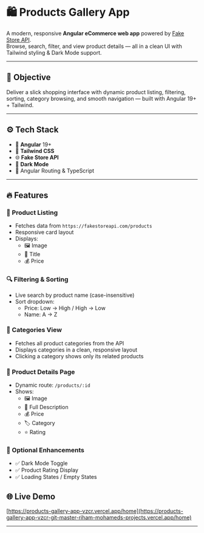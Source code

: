 # 🛍️ Products Gallery App

A modern, responsive **Angular eCommerce web app** powered by [Fake Store API](https://fakestoreapi.com).  
Browse, search, filter, and view product details — all in a clean UI with Tailwind styling & Dark Mode support.

---

## 🎯 Objective

Deliver a slick shopping interface with dynamic product listing, filtering, sorting, category browsing, and smooth navigation — built with Angular 19+ + Tailwind.

---

## ⚙️ Tech Stack

- 🧠 **Angular** 19+
- 🎨 **Tailwind CSS**
- 🌐 **Fake Store API**
- 🌙 **Dark Mode**
- 🚦 Angular Routing & TypeScript

---

## 🔥 Features

### 🛒 Product Listing

- Fetches data from `https://fakestoreapi.com/products`
- Responsive card layout
- Displays:
  - 🖼️ Image
  - 📝 Title
  - 💰 Price

### 🔍 Filtering & Sorting

- Live search by product name (case-insensitive)
- Sort dropdown:
  - Price: Low → High / High → Low
  - Name: A → Z

### 🧾 Categories View

- Fetches all product categories from the API
- Displays categories in a clean, responsive layout
- Clicking a category shows only its related products

### 📄 Product Details Page

- Dynamic route: `/products/:id`
- Shows:
  - 🖼️ Image
  - 📝 Full Description
  - 💰 Price
  - 🏷️ Category
  - ⭐️ Rating

### 🌙 Optional Enhancements

- ✅ Dark Mode Toggle
- ✅ Product Rating Display
- ✅ Loading States / Empty States

## 🌐 Live Demo
[https://products-gallery-app-vzcr.vercel.app/home](https://products-gallery-app-vzcr-git-master-riham-mohameds-projects.vercel.app/home)

---
